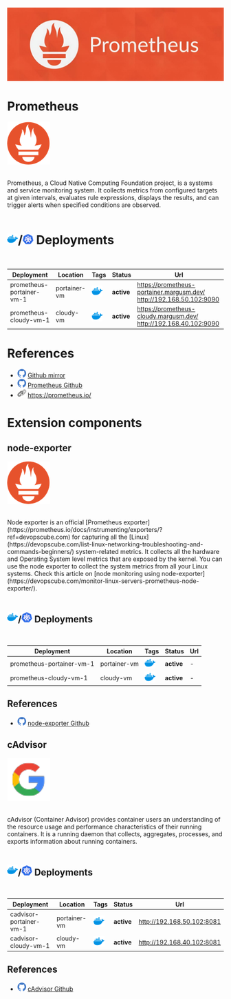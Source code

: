 ![Banner](.attachments/prometheus-banner.png)
# Prometheus
![icon](.attachments/prometheus-icon.png) </br>

</br>
Prometheus, a Cloud Native Computing Foundation project, is a systems and service monitoring system. It collects metrics from configured targets at given intervals, evaluates rule expressions, displays the results, and can trigger alerts when specified conditions are observed.
</br>
</br>

# ![icon](.attachments/d.png)/![icon](.attachments/k.png) Deployments

</br>

| Deployment               | Location           | Tags            | Status     | Url                                                              |
| ------------------------ | ------------------ | --------------- | ---------- | ---------------------------------------------------------------- |
| prometheus-portainer-vm-1 | portainer-vm | ![icon](.attachments/d.png) | **active** | https://prometheus-portainer.margusm.dev/<br>http://192.168.50.102:9090<br> |
| prometheus-cloudy-vm-1 | cloudy-vm | ![icon](.attachments/d.png) | **active** | https://prometheus-cloudy.margusm.dev/<br>http://192.168.40.102:9090<br> |

# References
- ![icon](.attachments/github-icon.png)  [Github mirror](https://github.com/margusmuru/homelab-prometheus)
- ![icon](.attachments/github-icon.png)  [Prometheus Github](https://github.com/prometheus/prometheus)
- ![icon](.attachments/url-icon.png)   https://prometheus.io/



# Extension components

## node-exporter
![icon](.attachments/prometheus-icon.png) </br>

</br>
Node exporter is an official [Prometheus exporter](https://prometheus.io/docs/instrumenting/exporters/?ref=devopscube.com) for capturing all the [Linux](https://devopscube.com/list-linux-networking-troubleshooting-and-commands-beginners/) system-related metrics.
It collects all the hardware and Operating System level metrics that are exposed by the kernel.
You can use the node exporter to collect the system metrics from all your Linux systems. Check this article on [node monitoring using node-exporter](https://devopscube.com/monitor-linux-servers-prometheus-node-exporter/).
</br>
</br>

## ![icon](.attachments/d.png)/![icon](.attachments/k.png) Deployments

</br>

| Deployment               | Location           | Tags            | Status     | Url                                                              |
| ------------------------ | ------------------ | --------------- | ---------- | ---------------------------------------------------------------- |
| prometheus-portainer-vm-1 | portainer-vm | ![icon](.attachments/d.png) | **active** | - |
| prometheus-cloudy-vm-1 | cloudy-vm | ![icon](.attachments/d.png) | **active** | - |

## References
- ![icon](.attachments/github-icon.png)  [node-exporter Github](https://github.com/prometheus/node_exporter)

## cAdvisor
![icon](.attachments/cadvisor-icon.png) </br>

</br>
cAdvisor (Container Advisor) provides container users an understanding of the resource usage and performance characteristics of their running containers. It is a running daemon that collects, aggregates, processes, and exports information about running containers. 
</br>
</br>

## ![icon](.attachments/d.png)/![icon](.attachments/k.png) Deployments

</br>

| Deployment               | Location           | Tags            | Status     | Url                                                              |
| ------------------------ | ------------------ | --------------- | ---------- | ---------------------------------------------------------------- |
| cadvisor-portainer-vm-1 | portainer-vm | ![icon](.attachments/d.png) | **active** | http://192.168.50.102:8081 |
| cadvisor-cloudy-vm-1 | cloudy-vm | ![icon](.attachments/d.png) | **active** | http://192.168.40.102:8081 |

## References
- ![icon](.attachments/github-icon.png)  [cAdvisor Github](https://github.com/google/cadvisor)


